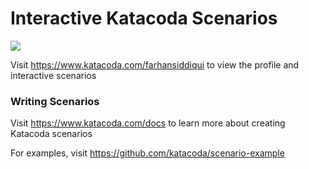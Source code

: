# Interactive Katacoda Scenarios

[![](http://shields.katacoda.com/katacoda/farhansiddiqui/count.svg)](https://www.katacoda.com/farhansiddiqui "Get your profile on Katacoda.com")

Visit https://www.katacoda.com/farhansiddiqui to view the profile and interactive scenarios

### Writing Scenarios
Visit https://www.katacoda.com/docs to learn more about creating Katacoda scenarios

For examples, visit https://github.com/katacoda/scenario-example

